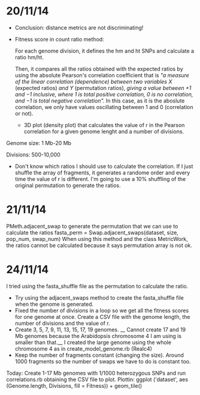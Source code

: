 20/11/14 
===

- Conclusion: distance metrics are not discriminating!

- Fitness score in count ratio method:

	For each genome division, it defines the hm and ht SNPs and calculate a ratio hm/ht. 
	
	Then, it compares all the ratios obtained with the expected ratios by using the absolute Pearson's correlation coefficient that is _"a measure of the linear correlation (dependence) between two variables X_ (expected ratios) _and Y_ (permutation ratios), _giving a value between +1 and −1 inclusive, where 1 is total positive correlation, 0 is no correlation, and −1 is total negative correlation"._ In this case, as it is the aboslute correlation, we only have values oscillating between 1 and 0 (correlation or not).
	
	
	
	- 3D plot (density plot) that calculates the value of r in the Pearson correlation for a given genome lenght and a number of divisions. 
	
Genome size: 1 Mb-20 Mb

Divisions: 500-10,000

- Don't know which ratios I should  use to calculate the correlation. If I just shuffle the array of fragments, it generates a randome order and every time the value of r is different. I'm going to use a 10% shuffling of the original permutation to generate the ratios. 

21/11/14 
===

PMeth.adjacent_swap to generate the permutation that we can use to calculate the ratios 
fasta_perm = Swap.adjacent_swaps(dataset, size, pop_num, swap_num)
When using this method and the class MetricWork, the ratios cannot be calculated because it says permutation array is not ok. 


24/11/14 
===

I tried using the fasta_shuffle file as the permutation to calculate the ratio. 

- Try using the adjacent_swaps method to create the fasta_shuffle file when the genome is generated. 
- Fixed the number of divisions in a loop so we get all the fitness scores for one genome at once. Create a CSV file with the genome length, the number of divisions and the value of r. 
- Create 3, 5, 7, 9, 11, 13, 15, 17, 19 genomes. __ Cannot create 17 and 19 Mb genomes because the Arabidopsis chromosome 4 I am using is smaller than that.__  I created the large genome using the whole chromosome 4 as in create_model_genome.rb (Realc4)
- Keep the number of fragments constant (changing the size). Around 1000 fragments so the number of swaps we have to do is constant too. 


Today:
Create 1-17 Mb genomes with 1/1000 heterozygous SNPs and run correlations.rb obtaining the CSV file to plot. 
Plottin: ggplot ('dataset', aes (Genome.length, Divisions, fill = Fitness)) + geom_tile() 